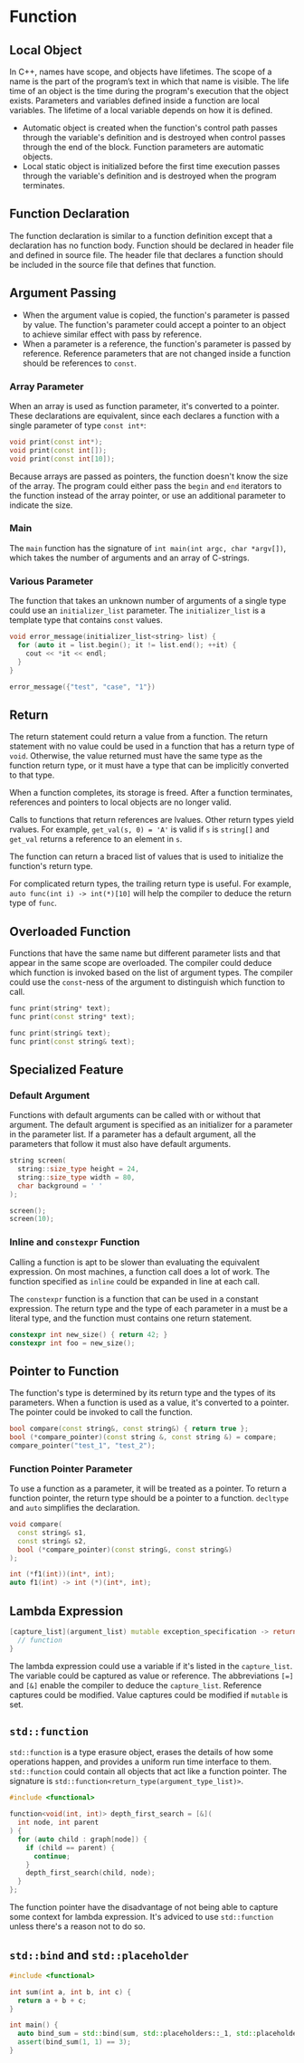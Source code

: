 # Function

## Local Object

In C++, names have scope, and objects have lifetimes. The scope of a name is the part of the program’s text in which that name is visible. The life time of an object is the time during the program's execution that the object exists. Parameters and variables defined inside a function are local variables. The lifetime of a local variable depends on how it is defined.

- Automatic object is created when the function's control path passes through the variable's definition and is destroyed when control passes through the end of the block. Function parameters are automatic objects.
- Local static object is initialized before the first time execution passes through the variable's definition and is destroyed when the program terminates.

## Function Declaration

The function declaration is similar to a function definition except that a declaration has no function body. Function should be declared in header file and defined in source file. The header file that declares a function should be included in the source file that defines that function.

## Argument Passing

- When the argument value is copied, the function's parameter is passed by value. The function's parameter could accept a pointer to an object to achieve similar effect with pass by reference.
- When a parameter is a reference, the function's parameter is passed by reference. Reference parameters that are not changed inside a function should be references to `const`.

### Array Parameter

When an array is used as function parameter, it's converted to a pointer. These declarations are equivalent, since each declares a function with a single parameter of type `const int*`:

```cpp
void print(const int*);
void print(const int[]);
void print(const int[10]);
```

Because arrays are passed as pointers, the function doesn't know the size of the array. The program could either pass the `begin` and `end` iterators to the function instead of the array pointer, or use an additional parameter to indicate the size.

### Main

The `main` function has the signature of `int main(int argc, char *argv[])`, which takes the number of arguments and an array of C-strings.

### Various Parameter

The function that takes an unknown number of arguments of a single type could use an `initializer_list` parameter. The `initializer_list` is a template type that contains `const` values.

```cpp
void error_message(initializer_list<string> list) {
  for (auto it = list.begin(); it != list.end(); ++it) {
    cout << *it << endl;
  }
}

error_message({"test", "case", "1"})
```

## Return

The return statement could return a value from a function. The return statement with no value could be used in a function that has a return type of `void`. Otherwise, the value returned must have the same type as the function return type, or it must have a type that can be implicitly converted to that type.

When a function completes, its storage is freed. After a function terminates, references and pointers to local objects are no longer valid.

Calls to functions that return references are lvalues. Other return types yield rvalues. For example, `get_val(s, 0) = 'A'` is valid if `s` is `string[]` and `get_val` returns a reference to an element in `s`.

The function can return a braced list of values that is used to initialize the function's return type.

For complicated return types, the trailing return type is useful. For example, `auto func(int i) -> int(*)[10]` will help the compiler to deduce the return type of `func`.

## Overloaded Function

Functions that have the same name but different parameter lists and that appear in the same scope are overloaded. The compiler could deduce which function is invoked based on the list of argument types. The compiler could use the `const`-ness of the argument to distinguish which function to call.

```cpp
func print(string* text);
func print(const string* text);

func print(string& text);
func print(const string& text);
```

## Specialized Feature

### Default Argument

Functions with default arguments can be called with or without that argument. The default argument is specified as an initializer for a parameter in the parameter list. If a parameter has a default argument, all the parameters that follow it must also have default arguments.

```cpp
string screen(
  string::size_type height = 24,
  string::size_type width = 80,
  char background = ' '
);

screen();
screen(10);
```

### Inline and `constexpr` Function

Calling a function is apt to be slower than evaluating the equivalent expression. On most machines, a function call does a lot of work. The function specified as `inline` could be expanded in line at each call.

The `constexpr` function is a function that can be used in a constant expression. The return type and the type of each parameter in a must be a literal type, and the function must contains one return statement.

```cpp
constexpr int new_size() { return 42; }
constexpr int foo = new_size();
```

## Pointer to Function

The function's type is determined by its return type and the types of its parameters. When a function is used as a value, it's converted to a pointer. The pointer could be invoked to call the function.

```cpp
bool compare(const string&, const string&) { return true };
bool (*compare_pointer)(const string &, const string &) = compare;
compare_pointer("test_1", "test_2");
```

### Function Pointer Parameter

To use a function as a parameter, it will be treated as a pointer.
To return a function pointer, the return type should be a pointer to a function. `decltype` and `auto` simplifies the declaration.

```cpp
void compare(
  const string& s1,
  const string& s2,
  bool (*compare_pointer)(const string&, const string&)
);

int (*f1(int))(int*, int);
auto f1(int) -> int (*)(int*, int);
```

## Lambda Expression

```cpp
[capture_list](argument_list) mutable exception_specification -> return_type {
  // function
}
```

The lambda expression could use a variable if it's listed in the `capture_list`. The variable could be captured as value or reference. The abbreviations `[=]` and `[&]` enable the compiler to deduce the `capture_list`. Reference captures could be modified. Value captures could be modified if `mutable` is set.

## `std::function`

`std::function` is a type erasure object, erases the details of how some operations happen, and provides a uniform run time interface to them. `std::function` could contain all objects that act like a function pointer. The signature is `std::function<return_type(argument_type_list)>`.

```cpp
#include <functional>

function<void(int, int)> depth_first_search = [&](
  int node, int parent
) {
  for (auto child : graph[node]) {
    if (child == parent) {
      continue;
    }
    depth_first_search(child, node);
  }
};
```

The function pointer have the disadvantage of not being able to capture some context for lambda expression. It's adviced to use `std::function` unless there's a reason not to do so.

## `std::bind` and `std::placeholder`

```cpp
#include <functional>

int sum(int a, int b, int c) {
  return a + b + c;
}

int main() {
  auto bind_sum = std::bind(sum, std::placeholders::_1, std::placeholders::_2, 1);
  assert(bind_sum(1, 1) == 3);
}
```
